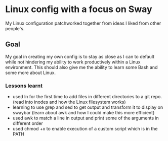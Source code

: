 # Linux config with a focus on Sway
My Linux configuration patchworked together from ideas I liked from other people's.

## Goal
My goal in creating my own config is to stay as close as I can to default while not hindering my ability to work productively within a Linux environment. This should also give me the ability to learn some Bash and some more about Linux.

### Lessons learnt
* used ln for the first time to add files in different directories to a git repo. (read into inodes and how the Linux filesystem works)
* learning to use grep and sed to get output and transform it to display on swaybar (learn about awk and how I could make this more efficient)
* used awk to match a line in output and print some of the arguments in different order
* used chmod +x to enable execution of a custom script which is in the PATH
